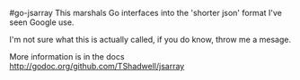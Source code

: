 #go-jsarray
This marshals Go interfaces into the 'shorter json' format I've seen Google use.

I'm not sure what this is actually called, if you do know, throw me a mesage.

More information is in the docs http://godoc.org/github.com/TShadwell/jsarray
